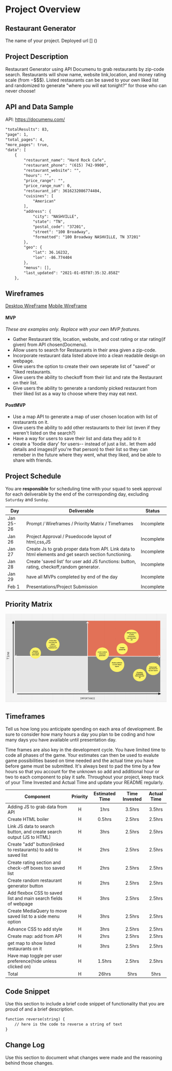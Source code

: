 # Project Overview

## Restaurant Generator

The name of your project.
Deployed url [] ()

## Project Description

Restaurant Generator using API Documenu to grab restaurants by zip-code search. Restaurants will show name, website link,location, and money rating scale (from $-$$$$). Listed restaurants can be saved to your own liked list and randomized to generate "where you will eat tonight?" for those who can never choose!

## API and Data Sample

API: https://documenu.com/

    "totalResults": 83,
    "page": 1,
    "total_pages": 4,
    "more_pages": true,
    "data": [
        {
            "restaurant_name": "Hard Rock Cafe",
            "restaurant_phone": "(615) 742-9900",
            "restaurant_website": "",
            "hours": "",
            "price_range": "",
            "price_range_num": 0,
            "restaurant_id": 3616232086774404,
            "cuisines": [
                "American"
            ],
            "address": {
                "city": "NASHVILLE",
                "state": "TN",
                "postal_code": "37201",
                "street": "100 Broadway",
                "formatted": "100 Broadway NASHVILLE, TN 37201"
            },
            "geo": {
                "lat": 36.16232,
                "lon": -86.774404
            },
            "menus": [],
            "last_updated": "2021-01-05T07:35:32.858Z"
        },

## Wireframes

[Desktop WireFrame](https://whimsical.com/restaurant-generator-site-Vo44rwy9KRcjKoviKp8tXA)
[Mobile WireFrame](https://whimsical.com/smartphone-restaurant-generator-layout-CJPYpwyYah4d8dX58aL7aG)

#### MVP 
*These are examples only. Replace with your own MVP features.*

- Gather Restaurant title, location, website, and cost rating or star rating(if given) from API chosen(Docmenu).
- Allow users to search for Restaurants in their area given a zip-code.
- Incorporate restaurant data listed above into a clean readable design on webpage.
- Give users the option to create their own seperate list of "saved" or "liked restaurants.
- Give users the ability to checkoff from their list and rate the Restaurant on their list.
- Give users the ability to generate a randomly picked restaurant from their liked list as a way to choose where they may eat next.

#### PostMVP  
- Use a map API to generate a map of user chosen location with list of restaurants on it.
- Give users the ability to add other restaurants to their list (even if they weren't listed on the search?)
- Have a way for users to save their list and data they add to it
- create a 'foodie diary' for users-- instead of just a list.. let them add details and images(if you're that person) to their list so they can remeber in the future where they went, what they liked, and be able to share with friends.

## Project Schedule
You are **responsible** for scheduling time with your squad to seek approval for each deliverable by the end of the corresponding day, excluding `Saturday` and `Sunday`.

|  Day | Deliverable | Status
|---|---| ---|
|Jan 25-26| Prompt / Wireframes / Priority Matrix / Timeframes | Incomplete
|Jan 26| Project Approval / Psuedocode layout of html,css,JS | Incomplete
|Jan 27| Create Js to grab proper data from API. Link data to html elements and get search section functioning. | Incomplete
|Jan 28| Create 'saved list' for user add JS functions: button, rating, checkoff,random generator. | Incomplete
|Jan 29| have all MVPs completed by end of the day | Incomplete
|Feb 1| Presentations/Project Submission | Incomplete

## Priority Matrix

 ![Priority Matrix](https://github.com/ghudachek/Restaurant-Generator/blob/main/Priority%20Matrix.png)

## Timeframes

Tell us how long you anticipate spending on each area of development. Be sure to consider how many hours a day you plan to be coding and how many days you have available until presentation day.

Time frames are also key in the development cycle.  You have limited time to code all phases of the game.  Your estimates can then be used to evalute game possibilities based on time needed and the actual time you have before game must be submitted. It's always best to pad the time by a few hours so that you account for the unknown so add and additional hour or two to each component to play it safe. Throughout your project, keep track of your Time Invested and Actual Time and update your README regularly.

| Component | Priority | Estimated Time | Time Invested | Actual Time |
| --- | :---: |  :---: | :---: | :---: |
| Adding JS to grab data from API | H | 1hrs| 3.5hrs | 3.5hrs |
| Create HTML boiler| H | 0.5hrs| 2.5hrs | 2.5hrs |
| Link JS data to search button, and create search output (JS to HTML) | H | 3hrs| 2.5hrs | 2.5hrs |
| Create "add" button(linked to restaurants) to  add to saved list | H | 2hrs| 2.5hrs | 2.5hrs |
| Create rating section and check-off boxes too saved list| H | 2hrs| 2.5hrs | 2.5hrs |
| Create random restaurant generator button | H | 2hrs| 2.5hrs | 2.5hrs |
| Add flexbox CSS to saved list and main search fields of webpage | H | 3hrs| 2.5hrs | 2.5hrs |
| Create MediaQuery to move saved list to a side menu option | H | 3hrs| 2.5hrs | 2.5hrs |
| Advance CSS to add style | H | 3hrs| 2.5hrs | 2.5hrs |
|Create map: add from API| H | 2hrs| 2.5hrs | 2.5hrs |
|get map to show listed restaurants on it | H | 3hrs| 2.5hrs | 2.5hrs |
|Have map toggle per user preference(hide unless clicked on) | H | 1.5hrs| 2.5hrs | 2.5hrs |
| Total | H | 26hrs| 5hrs | 5hrs |

## Code Snippet

Use this section to include a brief code snippet of functionality that you are proud of and a brief description.  

```
function reverse(string) {
	// here is the code to reverse a string of text
}
```

## Change Log
 Use this section to document what changes were made and the reasoning behind those changes.  

